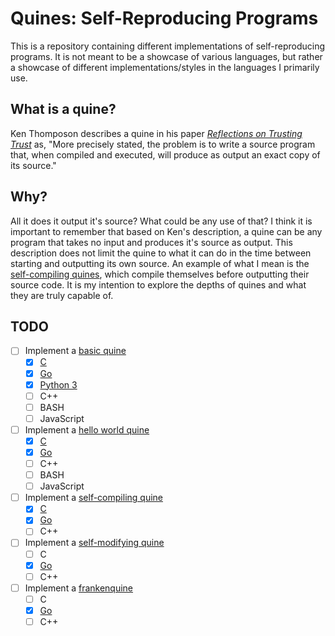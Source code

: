 # Quines: Self-Reproducing Programs

This is a repository containing different implementations of
self-reproducing programs. It is not meant to be a showcase of various
languages, but rather a showcase of different implementations/styles in
the languages I primarily use.

## What is a quine?

Ken Thomposon describes a quine in his paper [*Reflections on Trusting
Trust*](https://github.com/oglinuk/ken-thompsons-rott-quine/blob/master/rott.pdf)
as, "More precisely stated, the problem is to write a source program
that, when compiled and executed, will produce as output an exact copy of
its source."

## Why?

All it does it output it's source? What could be any use of that? I think
it is important to remember that based on Ken's description, a quine can
be any program that takes no input and produces it's source as output.
This description does not limit the quine to what it can do in the time
between starting and outputting its own source. An example of what I mean
is the [self-compiling quines](self-compiling), which compile themselves
before outputting their source code. It is my intention to explore the
depths of quines and what they are truly capable of.

## TODO

* [ ] Implement a [basic quine](basic)
	* [X] [C](basic/c)
	* [X] [Go](basic/go)
	* [X] [Python 3](basic/python)
	* [ ] C++
	* [ ] BASH
	* [ ] JavaScript

* [ ] Implement a [hello world quine](hello-world)
	* [X] [C](hello-world/c)
	* [X] [Go](hello-world/go)
	* [ ] C++
	* [ ] BASH
	* [ ] JavaScript

* [ ] Implement a [self-compiling quine](self-compiling)
	* [X] [C](self-compiling/c)
	* [X] [Go](self-compiling/go)
	* [ ] C++

* [ ] Implement a [self-modifying quine](self-modifying)
	* [ ] C
	* [X] [Go](self-modifying/go)
	* [ ] C++

* [ ] Implement a [frankenquine](frankenquine)
	* [ ] C
	* [X] [Go](frankenquine/go)
	* [ ] C++
